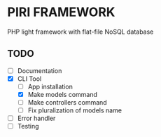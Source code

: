 # PIRI FRAMEWORK
PHP light framework with flat-file NoSQL database


## TODO

- [ ] Documentation
- [x] CLI Tool
   - [ ] App installation
   - [x] Make models command
   - [ ] Make controllers command
   - [ ] Fix pluralization of models name
- [ ] Error handler
- [ ] Testing
